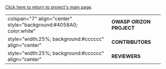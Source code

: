 [Click here to return to project's main
page](:Category:OWASP_Orizon_Project "wikilink").

|                                                                     |                          |
| ------------------------------------------------------------------- | ------------------------ |
| colspan="7" align="center" style="background:\#4058A0; color:white" | **OWASP ORIZON PROJECT** |
| style="width:25%; background:\#cccccc" align="center"               | **CONTRIBUTORS**         |
| style="width:25%; background:\#cccccc" align="center"               | **REVIEWERS**            |
